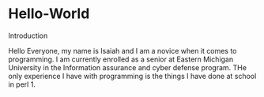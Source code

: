 # Hello-World
Introduction

Hello Everyone,
my name is Isaiah and I am a novice when it comes to programming. I am currently enrolled as a senior at Eastern Michigan University in the Information assurance and cyber defense program. THe only experience I have with programming is the things I have done at school in perl 1.
